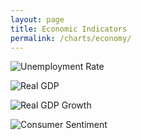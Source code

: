 ```yaml
---
layout: page
title: Economic Indicators
permalink: /charts/economy/
---
```


![Unemployment Rate](https://raw.githubusercontent.com/bzigterman/bzigterman.github.io/master/plots/unemployment_rate.png)

![Real GDP](https://raw.githubusercontent.com/bzigterman/bzigterman.github.io/master/plots/real_gdp.png)

![Real GDP Growth](https://raw.githubusercontent.com/bzigterman/bzigterman.github.io/master/plots/real_gdp_growth.png)

![Consumer Sentiment](https://raw.githubusercontent.com/bzigterman/bzigterman.github.io/master/plots/consumer_sentiment.png)

